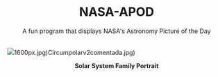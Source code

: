 <div align="center">
  <h1>
    NASA-APOD
  </h1>
</div>
  
<div align="center">
  A fun program that displays NASA's Astronomy Picture of the Day
</div>

<br>

![](https://apod.nasa.gov/apod/image/2407/ssportrait_vg1_big.jpg)1600px.jpg)Circumpolarv2comentada.jpg)

<p align = "center">
  <b>Solar System Family Portrait</b>
</p>
